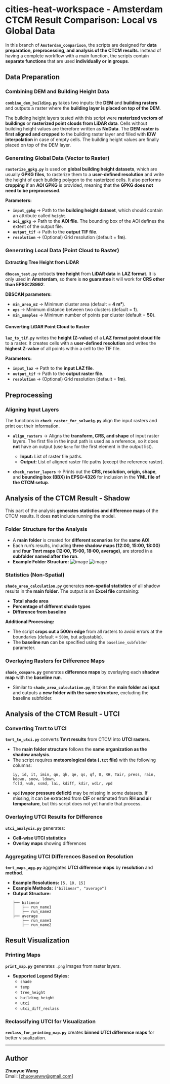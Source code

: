 # cities-heat-workspace - Amsterdam CTCM Result Comparison: Local vs Global Data

In this branch of **`Amsterdam_comparison`**, the scripts are designed for **data preparation, preprocessing, and analysis of the CTCM results**. Instead of having a complete workflow with a main function, the scripts contain **separate functions** that are used **individually or in groups**.

## Data Preparation

### Combining DEM and Building Height Data
**`combine_dem_building.py`** takes two inputs: the **DEM** and **building rasters** and outputs a raster where the **building layer is placed on top of the DEM**.

The building height layers tested with this script were **rasterized vectors of buildings** or **rasterized point clouds from LiDAR data**. Cells without building height values are therefore written as **NoData**. The **DEM raster is first aligned and cropped** to the building raster layer and filled with **IDW interpolation** in case of empty cells. The building height values are finally placed on top of the DEM layer.

### Generating Global Data (Vector to Raster)
**`rasterize_gpkg.py`** is used on **global building height datasets**, which are usually **GPKG files**, to rasterize them to a **user-defined resolution** and write the height of each building polygon to the rasterized cells. It also performs **cropping** if an **AOI GPKG** is provided, meaning that the **GPKG does not need to be preprocessed**.

**Parameters:**
- **`input_gpkg`** → Path to the **building height dataset**, which should contain an attribute called `height`.
- **`aoi_gpkg`** → Path to the **AOI file**. The bounding box of the AOI defines the extent of the output file.
- **`output_tif`** → Path to the **output TIF file**.
- **`resolution`** → (Optional) Grid resolution (default = **1m**).

### Generating Local Data (Point Cloud to Raster)
#### Extracting Tree Height from LiDAR
**`dbscan_test.py`** extracts **tree height** from **LiDAR data** in **LAZ format**. It is only used in **Amsterdam**, so there is **no guarantee** it will work for **CRS other than EPSG:28992**. 

**DBSCAN parameters:**
- **`min_area_m2`** → Minimum cluster area (default = **4 m²**).
- **`eps`** → Minimum distance between two clusters (default = **1**).
- **`min_samples`** → Minimum number of points per cluster (default = **50**).

#### Converting LiDAR Point Cloud to Raster
**`laz_to_tif.py`** writes the **height (Z-value)** of a **LAZ format point cloud file** to a raster. It creates cells with a **user-defined resolution** and writes the **highest Z-value** of all points within a cell to the TIF file.

**Parameters:**
- **`input_laz`** → Path to the **input LAZ file**.
- **`output_tif`** → Path to the **output raster file**.
- **`resolution`** → (Optional) Grid resolution (default = **1m**).

## Preprocessing
### Aligning Input Layers
The functions in **`check_raster_for_solweig.py`** align the input rasters and print out their information.

- **`align_rasters`** → Aligns the **transform, CRS, and shape** of input raster layers. The first file in the input path is used as a reference, so it does **not** have an output (use `None` for the first element in the output list). 
  - **Input:** List of raster file paths.
  - **Output:** List of aligned raster file paths (except the reference raster).

- **`check_raster_layers`** → Prints out the **CRS, resolution, origin, shape**, and **bounding box (BBX) in EPSG:4326** for inclusion in the **YML file of the CTCM setup**.

## Analysis of the CTCM Result - Shadow
This part of the analysis **generates statistics and difference maps** of the CTCM results. It does **not** include running the model.

### Folder Structure for the Analysis
- A **main folder** is created for **different scenarios** for the **same AOI**.
- Each run’s results, including **three shadow maps (12:00, 15:00, 18:00)** and **four Tmrt maps (12:00, 15:00, 18:00, average)**, are stored in a **subfolder named after the run**.
- **Example Folder Structure:**
  ![image](https://github.com/user-attachments/assets/6531fde7-0893-483a-b6d9-e9d21ffc13d8)
  ![image](https://github.com/user-attachments/assets/8a37ed7b-35f0-4c3e-bdd4-fa9f368db10c)

### Statistics (Non-Spatial)
**`shade_area_calculation.py`** generates **non-spatial statistics** of all shadow results in the **main folder**. The output is an **Excel file** containing:
- **Total shade area**
- **Percentage of different shade types**
- **Difference from baseline**

**Additional Processing:**
- The script **crops out a 500m edge** from all rasters to avoid errors at the boundaries (default = `500m`, but adjustable).
- The **baseline run** can be specified using the `baseline_subfolder` parameter.

### Overlaying Rasters for Difference Maps
**`shade_compare.py`** generates **difference maps** by overlaying each **shadow map** with the **baseline run**. 
- Similar to **`shade_area_calculation.py`**, it takes the **main folder as input** and outputs a **new folder with the same structure**, excluding the baseline subfolder.

## Analysis of the CTCM Result - UTCI
### Converting Tmrt to UTCI
**`tmrt_to_utci.py`** converts **Tmrt results** from CTCM into **UTCI rasters**.

- The **main folder structure** follows the **same organization as the shadow analysis**.
- The script requires **meteorological data (`.txt` file)** with the following columns:
  ```text
  iy, id, it, imin, qn, qh, qe, qs, qf, U, RH, Tair, press, rain, kdown, snow, ldown,
  fcld, wuh, xsmd, lai, kdiff, kdir, wdir, vpd
  ```
- **`vpd` (vapor pressure deficit)** may be missing in some datasets. If missing, it can be extracted from **CIF** or estimated from **RH and air temperature**, but this script does not yet handle that process.

### Overlaying UTCI Results for Difference
**`utci_analysis.py`** generates:
- **Cell-wise UTCI statistics**
- **Overlay maps** showing differences

### Aggregating UTCI Differences Based on Resolution
**`tmrt_maps_agg.py`** aggregates **UTCI difference maps** by **resolution** and **method**.
- **Example Resolutions:** `[5, 10, 15]`
- **Example Methods:** `["bilinear", "average"]`
- **Output Structure:**
  ```
  ├── bilinear
  │   ├── run_name1
  │   ├── run_name2
  ├── average
      ├── run_name1
      ├── run_name2
  ```

## Result Visualization
### Printing Maps
**`print_map.py`** generates `.png` images from raster layers.

- **Supported Legend Styles:**
  - `shade`
  - `temp`
  - `tree_height`
  - `building_height`
  - `utci`
  - `utci_diff_reclass`

### Reclassifying UTCI for Visualization
**`reclass_for_printing_map.py`** creates **binned UTCI difference maps** for better visualization.

---


## Author
**Zhuoyue Wang**  
Email: [zhuoyueww@gmail.com]


